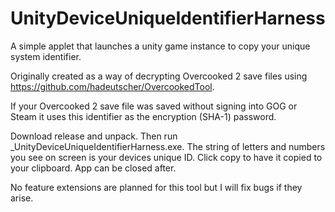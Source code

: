 # UnityDeviceUniqueIdentifierHarness

A simple applet that launches a unity game instance to copy your unique system identifier. 

Originally created as a way of decrypting Overcooked 2 save files using https://github.com/hadeutscher/OvercookedTool.

If your Overcooked 2 save file was saved without signing into GOG or Steam it uses this identifier as the encryption (SHA-1) password.

Download release and unpack. Then run \_UnityDeviceUniqueIdentifierHarness.exe. The string of letters and numbers you see on screen is your devices unique ID. Click copy to have it copied to your clipboard. App can be closed after.

No feature extensions are planned for this tool but I will fix bugs if they arise.
